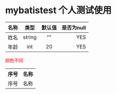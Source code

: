 # mybatistest 个人测试使用

名称|类型|默认值|是否为null
--|:--:|:--:|-:
姓名|string|""|YES
年龄|int|20|YES

<div style="color:red">
 颜色不同
</div>

<table>
  <tr>
    <th>序号</th>
    <th>名称</th>
  </tr>
  <tr>
    <td>序号</th>
    <td>名称</th>
  </tr>
 </table>
